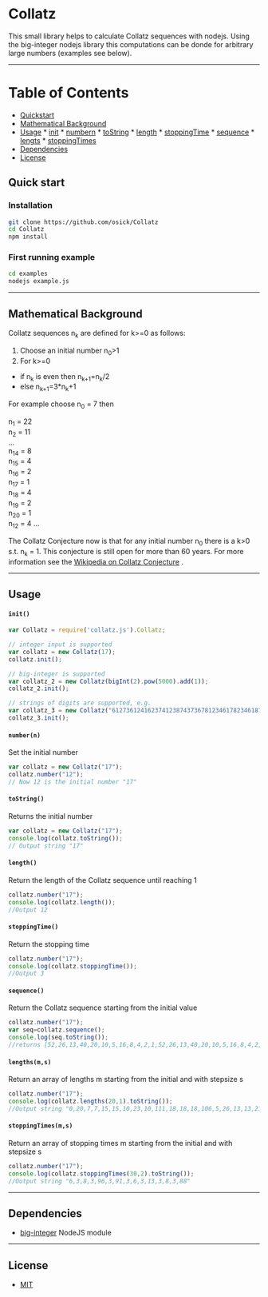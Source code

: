 # Collatz

This small library helps to calculate Collatz sequences with nodejs. Using the big-integer nodejs library this computations can be donde for arbitrary large numbers (examples see below).

---

Table of Contents
=================

  * [Quickstart](#Quick-start)
  * [Mathematical Background](#Mathematical-Background)
  * [Usage](#Usage)
        * [init](#init)
        * [numbern](#numbern)
        * [toString](#toString)
        * [length](#length)
        * [stoppingTime](#stoppingTime)
        * [sequence](#sequence)
        * [lengts](#lengthsms)
        * [stoppingTimes](#stoppingTimesms)
  * [Dependencies](#Dependencies)
  * [License](#license)
  

## Quick start
### Installation


```sh
git clone https://github.com/osick/Collatz
cd Collatz
npm install
```

### First running example

```sh
cd examples
nodejs example.js
```

---

## Mathematical Background

Collatz sequences n<sub>k</sub> are defined for k>=0 as follows:

1. Choose an initial number n<sub>0</sub>&gt;1
2. For k>=0 
  * if n<sub>k</sub> is even then n<sub>k+1</sub>=n<sub>k</sub>/2 
  * else n<sub>k+1</sub>=3*n<sub>k</sub>+1

For example choose n<sub>0</sub> = 7 then

n<sub>1</sub>  = 22  
n<sub>2</sub>  = 11  
...  
n<sub>14</sub> =  8  
n<sub>15</sub> =  4  
n<sub>16</sub> =  2  
n<sub>17</sub> =  1  
n<sub>18</sub> =  4    
n<sub>19</sub> =  2  
n<sub>20</sub> =  1  
n<sub>12</sub> =  4  ...

The Collatz Conjecture now is that for any initial number n<sub>0</sub> there is a k>0 s.t. n<sub>k</sub> = 1. This conjecture is still open for more than 60 years. For more information see the [Wikipedia on Collatz Conjecture](https://en.wikipedia.org/wiki/Collatz_conjecture) .

---

## Usage

#### `init()`

```javascript
var Collatz = require('collatz.js').Collatz;  

// integer input is supported
var collatz = new Collatz(17);
collatz.init();

// big-integer is supported
var collatz_2 = new Collatz(bigInt(2).pow(5000).add(1));
collatz_2.init();

// strings of digits are supported, e.g.
var collatz_3 = new Collatz("612736124162374123874373678123461782346187293461782347823645");
collatz_3.init();
```


#### `number(n)`
Set the initial number
```javascript
var collatz = new Collatz("17");
collatz.number("12");
// Now 12 is the initial number "17"
```

#### `toString()`
Returns the initial number
```javascript
var collatz = new Collatz("17");
console.log(collatz.toString());
// Output string "17"
```

####  `length()`
Return the length of the Collatz sequence until reaching 1
```javascript
collatz.number("17");
console.log(collatz.length());
//Output 12
```

####  `stoppingTime()`
Return the stopping time
```javascript
collatz.number("17");
console.log(collatz.stoppingTime()); 
//Output 3
```

####  `sequence()`
Return the Collatz sequence starting from the initial value
```javascript
collatz.number("17");
var seq=collatz.sequence();
console.log(seq.toString());
//returns [52,26,13,40,20,10,5,16,8,4,2,1,52,26,13,40,20,10,5,16,8,4,2,1,52,26,13,40,20,10,5,16,8,4,2,1]
```

#### `lengths(m,s)`
Return an array of lengths m starting from the initial and with stepsize s
```javascript
collatz.number("17");
console.log(collatz.lengths(20,1).toString());
//Output string "0,20,7,7,15,15,10,23,10,111,18,18,18,106,5,26,13,13,21,21"
```

#### `stoppingTimes(m,s)`
Return an array of stopping times m starting from the initial and with stepsize s
```javascript
collatz.number("17");
console.log(collatz.stoppingTimes(30,2).toString()); 
//Output string "6,3,8,3,96,3,91,3,6,3,13,3,8,3,88"
```

---

## Dependencies
- [big-integer](https://www.npmjs.com/package/big-integer)  NodeJS module

---

## License
- [MIT](https://github.com/electron/electron/blob/master/LICENSE)
